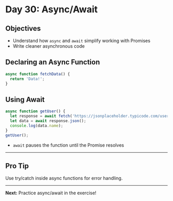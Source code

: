 # Day 30: Async/Await

## Objectives
- Understand how `async` and `await` simplify working with Promises
- Write cleaner asynchronous code

## Declaring an Async Function
```js
async function fetchData() {
  return 'Data!';
}
```

## Using Await
```js
async function getUser() {
  let response = await fetch('https://jsonplaceholder.typicode.com/users/1');
  let data = await response.json();
  console.log(data.name);
}
getUser();
```
- `await` pauses the function until the Promise resolves

---

## Pro Tip
Use try/catch inside async functions for error handling.

---

**Next:** Practice async/await in the exercise!
